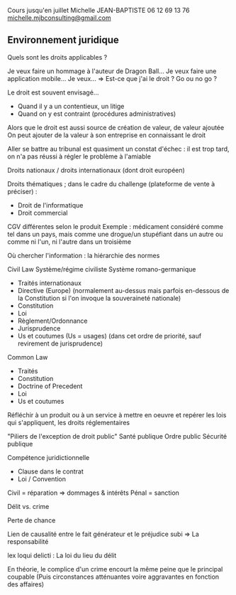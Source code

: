Cours jusqu'en juillet
Michelle JEAN-BAPTISTE
06 12 69 13 76
michelle.mjbconsulting@gmail.com

## Environnement juridique

Quels sont les droits applicables ?

Je veux faire un hommage à l'auteur de Dragon Ball...
Je veux faire une application mobile...
Je veux...
=> Est-ce que j'ai le droit ? Go ou no go ?

Le droit est souvent envisagé...
- Quand il y a un contentieux, un litige
- Quand on y est contraint (procédures administratives)

Alors que le droit est aussi source de création de valeur, de valeur ajoutée
On peut ajouter de la valeur à son entreprise en connaissant le droit

Aller se battre au tribunal est quasiment un constat d'échec : il est trop tard, on n'a pas réussi à régler le problème à l'amiable

Droits nationaux / droits internationaux (dont droit européen)

Droits thématiques ; dans le cadre du challenge (plateforme de vente à préciser) :
- Droit de l'informatique
- Droit commercial

CGV différentes selon le produit
Exemple : médicament considéré comme tel dans un pays, mais comme une drogue/un stupéfiant dans un autre ou comme ni l'un, ni l'autre dans un troisième

Où chercher l'information : la hiérarchie des normes

Civil Law
Système/régime civiliste
Système romano-germanique
- Traités internationaux
- Directive (Europe) (normalement au-dessus mais parfois en-dessous de la Constitution si l'on invoque la souveraineté nationale)
- Constitution
- Loi
- Règlement/Ordonnance
- Jurisprudence
- Us et coutumes (Us = usages)
(dans cet ordre de priorité, sauf revirement de jurisprudence)

Common Law
- Traités
- Constitution
- Doctrine of Precedent
- Loi
- Us et coutumes

Réfléchir à un produit ou à un service à mettre en oeuvre et repérer les lois qui s'appliquent, les droits réglementaires

"Piliers de l'exception de droit public"
Santé publique
Ordre public
Sécurité publique

Compétence juridictionnelle
- Clause dans le contrat
- Loi / Convention

Civil = réparation => dommages & intérêts
Pénal = sanction

Délit vs. crime

Perte de chance

Lien de causalité entre le fait générateur et le préjudice subi
=> La responsabilité

lex loqui delicti : La loi du lieu du délit

En théorie, le complice d'un crime encourt la même peine que le principal coupable
(Puis circonstances atténuantes voire aggravantes en fonction des affaires)
